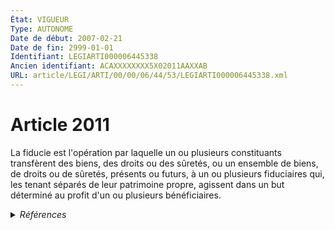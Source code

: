 ```yaml
---
État: VIGUEUR
Type: AUTONOME
Date de début: 2007-02-21
Date de fin: 2999-01-01
Identifiant: LEGIARTI000006445338
Ancien identifiant: ACAXXXXXXXX5X02011AAXXAB
URL: article/LEGI/ARTI/00/00/06/44/53/LEGIARTI000006445338.xml
---
```


<h1>Article 2011</h1>

La fiducie est l'opération par laquelle un ou plusieurs constituants transfèrent
des biens, des droits ou des sûretés, ou un ensemble de biens, de droits ou de
sûretés, présents ou futurs, à un ou plusieurs fiduciaires qui, les tenant
séparés de leur patrimoine propre, agissent dans un but déterminé au profit d'un
ou plusieurs bénéficiaires.


<details>
  <summary><em>Références</em></summary>

  <h2>Articles faisant référence à l'article</h2>
  
  <ul>
    <li>
      <a href="https://legal.tricoteuses.fr//redirection/LEGIARTI000006523247?vers=git&vers=legifrance">LOI n° 2007-211 du 19 février 2007 instituant la fiducie - article 1 ENTIEREMENT_MODIF</a> CREATION cible
    </li>
  </ul>
  
  <h2>Références faites par l'article</h2>
  
  <ul>
    <li>
      2002-03-18 CITATION cible <a href="https://legal.tricoteuses.fr//redirection/LEGIARTI000006209385?vers=git&vers=legifrance">Arrêté du 18 mars 2002 relatif au fonds de garantie de la caisse de garantie du logement locatif social - article 1 AUTONOME MODIFIE, en vigueur du 2002-03-23 au 2006-03-24</a>
    </li>
    <li>
      2007-02-19 CREATION source <a href="https://legal.tricoteuses.fr//redirection/LEGIARTI000006523247?vers=git&vers=legifrance">LOI n° 2007-211 du 19 février 2007 instituant la fiducie - article 1 ENTIEREMENT_MODIF</a>
    </li>
    <li>
      2007-02-19 CITATION cible <a href="https://legal.tricoteuses.fr//redirection/LEGIARTI000019288910?vers=git&vers=legifrance">Loi n° 2007-211 du 19 février 2007 instituant la fiducie (1). - article 12 AUTONOME VIGUEUR, en vigueur depuis le 2009-02-01</a>
    </li>
    <li>
      2013-12-29 CITATION cible <a href="https://legal.tricoteuses.fr//redirection/LEGIARTI000028809156?vers=git&vers=legifrance">LOI n° 2013-1279 du 29 décembre 2013 de finances rectificative pour 2013 - article 79 AUTONOME MODIFIE, en vigueur du 2014-03-27 au 2014-12-30</a>
    </li>
    <li>
      2018-04-18 CITATION cible <a href="https://legal.tricoteuses.fr//redirection/LEGIARTI000036820623?vers=git&vers=legifrance">Décret n° 2018-284 du 18 avril 2018 renforçant le dispositif français de lutte contre le blanchiment de capitaux et le financement du terrorisme - article 8 ENTIEREMENT_MODIF</a>
    </li>
    <li>
      2024-04-22 CITATION cible <a href="https://legal.tricoteuses.fr//redirection/LEGIARTI000049454340?vers=git&vers=legifrance">LOI n° 2024-364 du 22 avril 2024 portant diverses dispositions d'adaptation au droit de l'Union européenne en matière d'économie, de finances, de transition écologique, de droit pénal, de droit social et en matière agricole - article 7 ENTIEREMENT_MODIF</a>
    </li>
    <li>
      2999-01-01 CITATION cible <a href="https://legal.tricoteuses.fr//redirection/LEGIARTI000018619681?vers=git&vers=legifrance">Code général des impôts - article 223 V AUTONOME TRANSFERE, en vigueur du 2008-04-03 au 2009-02-01</a>
    </li>
    <li>
      2999-01-01 CITATION cible <a href="https://legal.tricoteuses.fr//redirection/LEGIARTI000020194707?vers=git&vers=legifrance">Code général des impôts - article 238 quater B AUTONOME VIGUEUR, en vigueur depuis le 2009-02-01</a>
    </li>
    <li>
      2999-01-01 CITATION cible <a href="https://legal.tricoteuses.fr//redirection/LEGIARTI000020194734?vers=git&vers=legifrance">Code général des impôts - article 238 quater N AUTONOME VIGUEUR, en vigueur depuis le 2009-02-01</a>
    </li>
    <li>
      2999-01-01 CONCORDE source <a href="https://legal.tricoteuses.fr//redirection/LEGIARTI000006448089?vers=git&vers=legifrance">Code civil - article 2288 AUTONOME TRANSFERE, en vigueur du 2004-06-01 au 2006-03-24</a>
    </li>
    <li>
      2999-01-01 CONCORDANCE cible <a href="https://legal.tricoteuses.fr//redirection/LEGIARTI000006448090?vers=git&vers=legifrance">Code civil - article 2288 AUTONOME MODIFIE, en vigueur du 2006-03-24 au 2022-01-01</a>
    </li>
    <li>
      2999-01-01 CITATION cible <a href="https://legal.tricoteuses.fr//redirection/LEGIARTI000044071534?vers=git&vers=legifrance">Code civil - article 2372-1 AUTONOME VIGUEUR, en vigueur depuis le 2022-01-01</a>
    </li>
    <li>
      2999-01-01 CITATION cible <a href="https://legal.tricoteuses.fr//redirection/LEGIARTI000044072374?vers=git&vers=legifrance">Code civil - article 2488-1 AUTONOME VIGUEUR, en vigueur depuis le 2022-01-01</a>
    </li>
    <li>
      2999-01-01 CITATION cible <a href="https://legal.tricoteuses.fr//redirection/LEGIARTI000019984228?vers=git&vers=legifrance">Code de commerce - article L632-1 AUTONOME MODIFIE, en vigueur du 2009-02-15 au 2010-12-11</a>
    </li>
    <li>
      2999-01-01 CITATION cible <a href="https://legal.tricoteuses.fr//redirection/LEGIARTI000047622381?vers=git&vers=legifrance">Code général des impôts - article 102 ter AUTONOME VIGUEUR, en vigueur depuis le 2023-06-03</a>
    </li>
    <li>
      2999-01-01 CITATION cible <a href="https://legal.tricoteuses.fr//redirection/LEGIARTI000036591469?vers=git&vers=legifrance">Code général des impôts - article 151 septies AUTONOME MODIFIE, en vigueur du 2018-02-09 au 2023-12-31</a>
    </li>
    <li>
      2999-01-01 CITATION cible <a href="https://legal.tricoteuses.fr//redirection/LEGIARTI000050623641?vers=git&vers=legifrance">Code général des impôts - article 50-0 AUTONOME VIGUEUR, en vigueur depuis le 2024-11-21</a>
    </li>
    <li>
      2999-01-01 CITATION cible <a href="https://legal.tricoteuses.fr//redirection/LEGIARTI000033805593?vers=git&vers=legifrance">Code général des impôts - article 69 E AUTONOME VIGUEUR, en vigueur depuis le 2017-01-01</a>
    </li>
    <li>
      2999-01-01 CITATION cible <a href="https://legal.tricoteuses.fr//redirection/LEGIARTI000044983291?vers=git&vers=legifrance">Code général des impôts - article 92 AUTONOME VIGUEUR, en vigueur depuis le 2023-01-01</a>
    </li>
    <li>
      2999-01-01 CITATION cible <a href="https://legal.tricoteuses.fr//redirection/LEGIARTI000050361174?vers=git&vers=legifrance">Code monétaire et financier - article L561-3 AUTONOME VIGUEUR, en vigueur depuis le 2024-12-30</a>
    </li>
    <li>
      2999-01-01 CITATION cible <a href="https://legal.tricoteuses.fr//redirection/LEGIARTI000049462327?vers=git&vers=legifrance">Code monétaire et financier - article L561-45-1 AUTONOME VIGUEUR, en vigueur depuis le 2024-04-24</a>
    </li>
    <li>
      2999-01-01 CITATION cible <a href="https://legal.tricoteuses.fr//redirection/LEGIARTI000050053951?vers=git&vers=legifrance">Code monétaire et financier - article L562-2-1 AUTONOME VIGUEUR, en vigueur depuis le 2024-07-27</a>
    </li>
    <li>
      2999-01-01 CITATION cible <a href="https://legal.tricoteuses.fr//redirection/LEGIARTI000036821239?vers=git&vers=legifrance">Code monétaire et financier - article R561-3-0 AUTONOME VIGUEUR, en vigueur depuis le 2018-04-21</a>
    </li>
    <li>
      CODIFICATION source Loi 1804-03-10
    </li>
  </ul>
</details>
